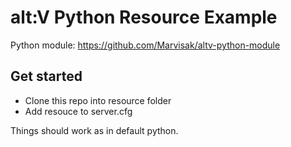 # alt:V Python Resource Example
Python module: https://github.com/Marvisak/altv-python-module

## Get started
- Clone this repo into resource folder
- Add resouce to server.cfg

Things should work as in default python.